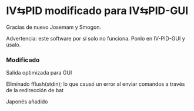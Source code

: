 # IV⇆PID modificado para IV⇆PID-GUI
Gracias de nuevo Josemam y Smogon.

Advertencia: este software por sí solo no funciona. Ponlo en IV-PID-GUI y úsalo.

### Modificado
Salida optimizada para GUI

Eliminado fflush(stdin); lo que causó un error al enviar comandos a través de la redirección de bat

Japonés añadido
